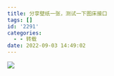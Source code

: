 ```yaml
---
title: 分享壁纸一张，测试一下图床接口
tags: []
id: '2291'
categories:
  - - 转载
date: 2022-09-03 14:49:02
---
```


![](https://img.limour.top/archives_2023/2022/09/03/6312f82f9f775.jpeg)